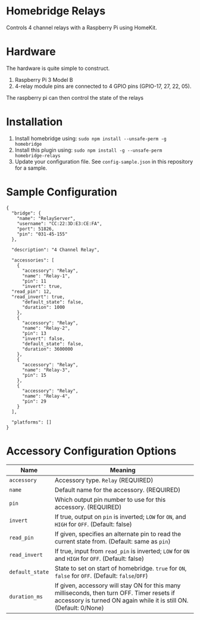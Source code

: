 # Homebridge Relays

Controls 4 channel relays with a Raspberry Pi using HomeKit.

# Hardware

The hardware is quite simple to construct.

1. Raspberry Pi 3 Model B
2. 4-relay module pins are connected to 4 GPIO pins (GPIO-17, 27, 22, 05). 

The raspberry pi can then control the state of the relays

# Installation

1. Install homebridge using: `sudo npm install --unsafe-perm -g homebridge`
2. Install this plugin using: `sudo npm install -g --unsafe-perm homebridge-relays`
3. Update your configuration file. See `config-sample.json` in this repository for a sample.

# Sample Configuration

    {
      "bridge": {
        "name": "RelayServer",
        "username": "CC:22:3D:E3:CE:FA",
        "port": 51826,
        "pin": "031-45-155"
      },

      "description": "4 Channel Relay",

      "accessories": [
        {
          "accessory": "Relay",
          "name": "Relay-1",
          "pin": 11
          "invert": true,
	  "read_pin": 12,
	  "read_invert": true,
          "default_state": false,
          "duration": 1000
        },
        {
          "accessory": "Relay",
          "name": "Relay-2",
          "pin": 13
          "invert": false,
          "default_state": false,
          "duration": 3600000
        },
        {
          "accessory": "Relay",
          "name": "Relay-3",
          "pin": 15
        },
        {
          "accessory": "Relay",
          "name": "Relay-4",
          "pin": 29
        }
      ],

      "platforms": []
    }

# Accessory Configuration Options

Name             | Meaning
---------------- | ------------------------------------------------
`accessory`      | Accessory type. `Relay` (REQUIRED)
`name`           | Default name for the accessory. (REQUIRED)
`pin`            | Which output pin number to use for this accessory. (REQUIRED)
`invert`         | If true, output on `pin` is inverted; `LOW` for `ON`, and `HIGH` for `OFF`. (Default: false)
`read_pin`       | If given, specifies an alternate pin to read the current state from.  (Default: same as `pin`)
`read_invert`    | If true, input from `read_pin` is inverted; `LOW` for `ON` and `HIGH` for `OFF`.  (Default: false)
`default_state`  | State to set on start of homebridge.  `true` for `ON`, `false` for `OFF`.  (Default: `false`/`OFF`)
`duration_ms`    | If given, accessory will stay ON for this many milliseconds, then turn OFF.  Timer resets if accessory is turned ON again while it is still ON. (Default: 0/None)


